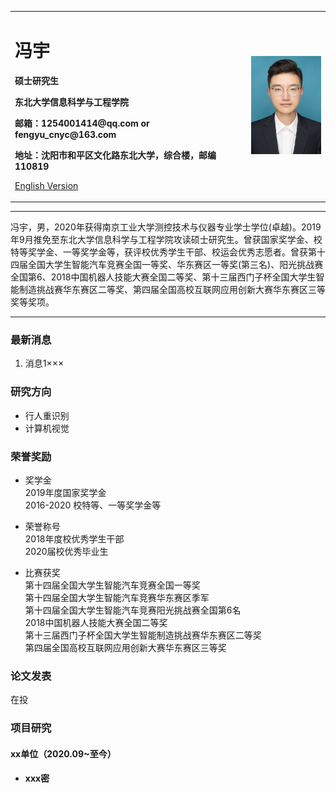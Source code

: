 <div>
<table border="0">
  <tr>
    <td width="75%">
      <h1>冯宇</h1>
      <p><b>硕士研究生</b></p>
      <p><b>东北大学信息科学与工程学院</b></p>
      <p><b>邮箱：1254001414@qq.com or fengyu_cnyc@163.com</b></p>
      <p><b>地址：沈阳市和平区文化路东北大学，综合楼，邮编110819</b></p>
      <p><a href="/index-en.html">English Version</a></p>
    </td>
    <td width="25%">
      <img src="/QQ图片20201007223050.jpg" width="100%">
    </td>
  </tr>
</table>
</div>

---

冯宇，男，2020年获得南京工业大学测控技术与仪器专业学士学位(卓越)。2019年9月推免至东北大学信息科学与工程学院攻读硕士研究生。曾获国家奖学金、校特等奖学金、一等奖学金等，获评校优秀学生干部、校运会优秀志愿者。曾获第十四届全国大学生智能汽车竞赛全国一等奖、华东赛区一等奖(第三名)、阳光挑战赛全国第6、2018中国机器人技能大赛全国二等奖、第十三届西门子杯全国大学生智能制造挑战赛华东赛区二等奖、第四届全国高校互联网应用创新大赛华东赛区三等奖等奖项。

---

### 最新消息
1. 消息1×××

### 研究方向
- 行人重识别
- 计算机视觉

### 荣誉奖励
- 奖学金  
2019年度国家奖学金  
2016-2020 校特等、一等奖学金等

- 荣誉称号  
2018年度校优秀学生干部  
2020届校优秀毕业生
- 比赛获奖  
第十四届全国大学生智能汽车竞赛全国一等奖  
第十四届全国大学生智能汽车竞赛华东赛区季军  
第十四届全国大学生智能汽车竞赛阳光挑战赛全国第6名  
2018中国机器人技能大赛全国二等奖  
第十三届西门子杯全国大学生智能制造挑战赛华东赛区二等奖  
第四届全国高校互联网应用创新大赛华东赛区三等奖



### 论文发表
在投

### 项目研究
#### xx单位（2020.09~至今）
- **xxx密**  



